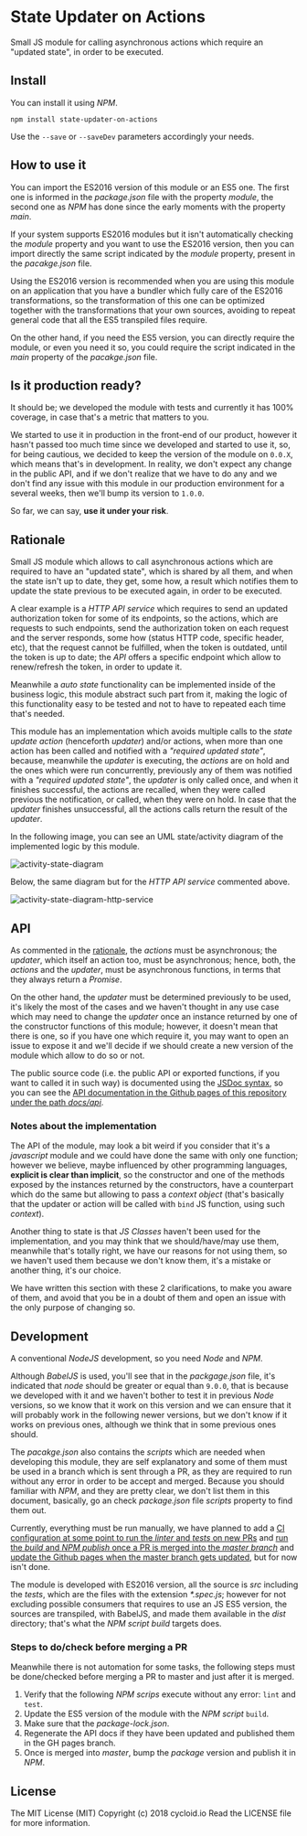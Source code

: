 # State Updater on Actions

Small JS module for calling asynchronous actions which require an "updated state", in order to be executed.

## Install

You can install it using _NPM_.

```
npm install state-updater-on-actions
```

Use the `--save` or `--saveDev` parameters accordingly your needs.

## How to use it

You can import the ES2016 version of this module or an ES5 one. The first one is informed in the _package.json_ file with the property _module_, the second one as _NPM_ has done since the early moments with the property _main_.

If your system supports ES2016 modules but it isn't automatically checking the _module_ property and you want to use the ES2016 version, then you can import directly the same script indicated by the _module_ property, present in the _pacakge.json_ file.

Using the ES2016 version is recommended when you are using this module on an application that you have a bundler which fully care of the ES2016 transformations, so the transformation of this one can be optimized together with the transformations that your own sources, avoiding to repeat general code that all the ES5 transpiled files require.

On the other hand, if you need the ES5 version, you can directly require the module, or even you need it so, you could require the script indicated in the _main_ property of the _pacakge.json_ file.

## Is it production ready?

It should be; we developed the module with tests and currently it has 100% coverage, in case that's a metric that matters to you.

We started to use it in production in the front-end of our product, however it hasn't passed too much time since we developed and started to use it, so, for being cautious, we decided to keep the version of the module on `0.0.X`, which means that's in development. In reality, we don't expect any change in the public API, and if we don't realize that we have to do any and we don't find any issue with this module in our production environment for a several weeks, then we'll bump its version to `1.0.0`.

So far, we can say, **use it under your risk**.

## Rationale

Small JS module which allows to call asynchronous actions which are required to have an "updated state", which is shared by all them, and when the state isn't up to date, they get, some how, a result which notifies them to update the state previous to be executed again, in order to be executed.

A clear example is a _HTTP API service_ which requires to send an updated authorization token for some of its endpoints, so the actions, which are requests to such endpoints, send the authorization token on each request and the server responds, some how (status HTTP code, specific header, etc), that the request cannot be fulfilled, when the token is outdated, until the token is up to date; the _API_ offers a specific endpoint which allow to renew/refresh the token, in order to update it.

Meanwhile a _auto state_ functionality can be implemented inside of the business logic, this module abstract such part from it, making the logic of this functionality easy to be tested and not to have to repeated each time that's needed.

This module has an implementation which avoids multiple calls to the _state update action_ (henceforth _updater_) and/or actions, when more than one action has been called and notified with a _"required updated state"_, because, meanwhile the _updater_ is executing, the _actions_ are on hold and the ones which were run concurrently, previously any of them was notified with a _"required updated state"_, the _updater_ is only called once, and when it finishes successful, the actions are recalled, when they were called previous the notification, or called, when they were on hold. In case that the _updater_ finishes unsuccessful, all the actions calls return the result of the _updater_.

In the following image, you can see an UML state/activity diagram of the implemented logic by this module.

![activity-state-diagram](docs/activity-state-diagram.png)

Below, the same diagram but for the _HTTP API service_ commented above.

![activity-state-diagram-http-service](docs/activity-state-diagram-http-service.png)

## API

As commented in the [rationale](#rationale), the _actions_ must be asynchronous; the _updater_, which itself an action too, must be asynchronous; hence, both, the _actions_ and the _updater_, must be asynchronous functions, in terms that they always return a _Promise_.

On the other hand, the _updater_ must be determined previously to be used, it's likely the most of the cases and we haven't thought in any use case which may need to change the _updater_ once an instance returned by one of the constructor functions of this module; however, it doesn't mean that there is one, so if you have one which require it, you may want to open an issue to expose it and we'll decide if we should create a new version of the module which allow to do so or not.

The public source code (i.e. the public API or exported functions, if you want to called it in such way) is documented using the [JSDoc syntax](http://usejsdoc.org), so you can see the [API documentation in the Github pages of this repository under the path _docs/api_](http://cycloidio.github.io/state-updater-on-actions/docs/api).

### Notes about the implementation

The API of the module, may look a bit weird if you consider that it's a _javascript_ module and we could have done the same with only one function; however we believe, maybe influenced by other programming languages, __explicit is clear than implicit__, so the constructor and one of the methods exposed by the instances returned by the constructors, have a counterpart which do the same but allowing to pass a _context object_ (that's basically that the updater or action will be called with `bind` JS function, using such _context_).

Another thing to state is that _JS Classes_ haven't been used for the implementation, and you may think that we should/have/may use them, meanwhile that's totally right, we have our reasons for not using them, so we haven't used them because we don't know them, it's a mistake or another thing, it's our choice.

We have written this section with these 2 clarifications, to make you aware of them, and avoid that you be in a doubt of them and open an issue with the only purpose of changing so.

## Development

A conventional _NodeJS_ development, so you need _Node_ and _NPM_.

Although _BabelJS_ is used, you'll see that in the _packgage.json_ file, it's indicated that _node_ should be greater or equal than `9.0.0`, that is because we developed with it and we haven't bother to test it in previous _Node_ versions, so we know that it work on this version and we can ensure that it will probably work in the following newer versions, but we don't know if it works on previous ones, although we think that in some previous ones should.

The _pacakge.json_ also contains the _scripts_ which are needed when developing this module, they are self explanatory and some of them must be used in a branch which is sent through a PR, as they are required to run without any error in order to be accept and merged. Because you should familiar with _NPM_, and they are pretty clear, we don't list them in this document, basically, go an check _package.json_ file _scripts_ property to find them out.

Currently, everything must be run manually, we have planned to add a [CI configuration at some point to run the _linter_ and _tests_ on new PRs](https://github.com/cycloidio/state-updater-on-actions/issues/3) and [run the _build_ and _NPM publish_ once a PR is merged into the _master branch_](https://github.com/cycloidio/state-updater-on-actions/issues/5) and [update the Github pages when the master branch gets updated](https://github.com/cycloidio/state-updater-on-actions/issues/6), but for now isn't done.

The module is developed with ES2016 version, all the source is _src_ including the _tests_, which are the files with the extension _*.spec.js_; however for not excluding possible consumers that requires to use an JS ES5 version, the sources are transpiled, with BabelJS, and made them available in the _dist_ directory; that's what the _NPM script build_ targets does.

### Steps to do/check before merging a PR

Meanwhile there is not automation for some tasks, the following steps must be done/checked before merging a PR to master and just after it is merged.

1. Verify that the following _NPM scrips_ execute without any error: `lint` and `test`.
2. Update the ES5 version of the module with the _NPM script_ `build`.
3. Make sure that the _package-lock.json_.
4. Regenerate the API docs if they have been updated and published them in the GH pages branch.
5. Once is merged into _master_, bump the _package_ version and publish it in _NPM_.

## License

The MIT License (MIT)
Copyright (c) 2018 cycloid.io
Read the LICENSE file for more information.
